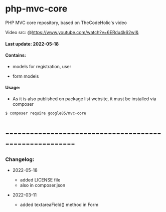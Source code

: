 # php-mvc-core
PHP MVC core repository, based on TheCodeHolic's video

Video src: @https://www.youtube.com/watch?v=6ERdu4k62wI&


#### Last update: 2022-05-18

#### Contains:

- models for registration, user

- form models

#### Usage:

 - As it is also published on package list website, it must be installed via composer
 
 ```
 $ composer require google85/mvc-core
 ```


# -------------------------------------------------------

### Changelog:


- 2022-05-18
    - added LICENSE file
    - also in composer.json
              
- 2022-03-11
    - added textareaField() method in Form
 



